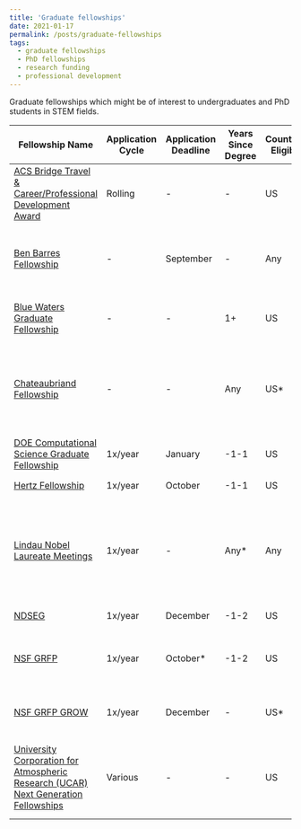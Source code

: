 ```yaml
---
title: 'Graduate fellowships'
date: 2021-01-17
permalink: /posts/graduate-fellowships
tags:
  - graduate fellowships
  - PhD fellowships
  - research funding
  - professional development
---
```

Graduate fellowships which might be of interest to undergraduates and PhD students in STEM fields. 

| Fellowship Name | Application Cycle | Application Deadline |  Years Since Degree | Countries Eligible | Host Countries | Institution | Details |
|---|---|---|---|---|---|---|---|
| [ACS Bridge Travel & Career/Professional Development Award](https://www.acs.org/content/acs/en/education/students/graduate/bridge-project/students/bridge-travel-award.html) | Rolling | - | - | US | US | - | Travel award to an ACS National Meeting for URM students |  
| [Ben Barres Fellowship](https://www.noglstp.org/programs-projects/ben-barres-fellowship/) | - | September | - | Any | US | - | Professional development fellowship for LGBTQ+ students and postdocs |
| [Blue Waters Graduate Fellowship](https://bluewaters.ncsa.illinois.edu/fellowships) | - | - | 1+ | US | US | - | Interdisciplinary computational sciences; one year of funding |
| [Chateaubriand Fellowship](https://chateaubriand-fellowship.org/) | - | - | Any | US* | FR | - | *Any nationality except French eligible, so long as currently at US instutition; research stays of 4-9 months |
| [DOE Computational Science Graduate Fellowship](https://www.krellinst.org/csgf/how-apply) | 1x/year | January | -1-1| US | US | - | Up to four years of funding |
| [Hertz Fellowship](https://www.hertzfoundation.org/the-fellowship/apply-for-fellowship/) | 1x/year | October | -1-1 | US | US | Participating institutions | Up to five years of funding |
| [Lindau Nobel Laureate Meetings](https://www.lindau-nobel.org/meeting/) | 1x/year | - | Any* | Any | - | Lindau | *Must be <35 yrs old and not currently holding faculty-type position; participation in Landau Meeting |
| [NDSEG](https://ndseg.sysplus.com/NDSEG/about/) | 1x/year | December | -1-2 | US | US | - | Three years of funding |
| [NSF GRFP](https://www.nsfgrfp.org/) | 1x/year | October* | -1-2 | US | US | - | *Specific deadline varies by discipline; three years of funding |
| [NSF GRFP GROW](https://www.nsf.gov/funding/pgm_summ.jsp?pims_id=504876) | 1x/year | December | - | US* | GROW partner countries | - | *Must have GRFP, supports international research stays |
| [University Corporation for Atmospheric Research (UCAR) Next Generation Fellowships](https://www.ucar.edu/opportunities/fellowships/ucar-next-generation-fellowships) | Various | - | - | US | US | Boulder, CO or Washington D.C. | Professional development fellowships in Earth System Science, D\&I, and Public Policy |